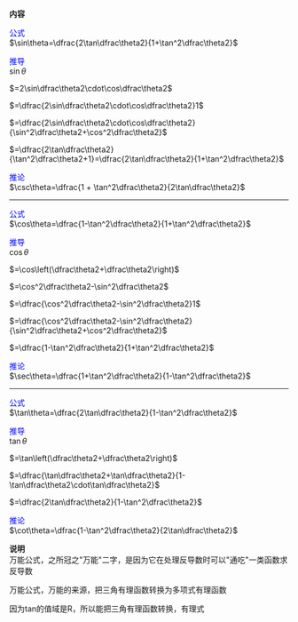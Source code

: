**内容**  
  
<font color="blue">公式</font>  
$\sin\theta=\dfrac{2\tan\dfrac\theta2}{1+\tan^2\dfrac\theta2}$  
  
<font color="blue">推导</font>  
$\sin\theta$  
  
$=2\sin\dfrac\theta2\cdot\cos\dfrac\theta2$  
  
$=\dfrac{2\sin\dfrac\theta2\cdot\cos\dfrac\theta2}1$  
  
$=\dfrac{2\sin\dfrac\theta2\cdot\cos\dfrac\theta2}{\sin^2\dfrac\theta2+\cos^2\dfrac\theta2}$  
  
$=\dfrac{2\tan\dfrac\theta2}{\tan^2\dfrac\theta2+1}=\dfrac{2\tan\dfrac\theta2}{1+\tan^2\dfrac\theta2}$  
  
<font color="blue">推论</font>  
$\csc\theta=\dfrac{1 + \tan^2\dfrac\theta2}{2\tan\dfrac\theta2}$  
  
---  
  
<font color="blue">公式</font>  
$\cos\theta=\dfrac{1-\tan^2\dfrac\theta2}{1+\tan^2\dfrac\theta2}$  
  
<font color="blue">推导</font>  
$\cos\theta$  
  
$=\cos\left(\dfrac\theta2+\dfrac\theta2\right)$  
  
$=\cos^2\dfrac\theta2-\sin^2\dfrac\theta2$  
  
$=\dfrac{\cos^2\dfrac\theta2-\sin^2\dfrac\theta2}1$  
  
$=\dfrac{\cos^2\dfrac\theta2-\sin^2\dfrac\theta2}{\sin^2\dfrac\theta2+\cos^2\dfrac\theta2}$  
  
$=\dfrac{1-\tan^2\dfrac\theta2}{1+\tan^2\dfrac\theta2}$  
  
<font color="blue">推论</font>  
$\sec\theta=\dfrac{1+\tan^2\dfrac\theta2}{1-\tan^2\dfrac\theta2}$  
  
---  
  
<font color="blue">公式</font>  
$\tan\theta=\dfrac{2\tan\dfrac\theta2}{1-\tan^2\dfrac\theta2}$  
  
<font color="blue">推导</font>  
$\tan\theta$  
  
$=\tan\left(\dfrac\theta2+\dfrac\theta2\right)$  
  
$=\dfrac{\tan\dfrac\theta2+\tan\dfrac\theta2}{1-\tan\dfrac\theta2\cdot\tan\dfrac\theta2}$  
  
$=\dfrac{2\tan\dfrac\theta2}{1-\tan^2\dfrac\theta2}$  
  
<font color="blue">推论</font>  
$\cot\theta=\dfrac{1-\tan^2\dfrac\theta2}{2\tan\dfrac\theta2}$  
  
**说明**  
万能公式，之所冠之"万能"二字，是因为它在处理反导数时可以"通吃"一类函数求反导数  
  
万能公式，万能的来源，把三角有理函数转换为多项式有理函数  
  
因为tan的值域是R，所以能把三角有理函数转换，有理式  
